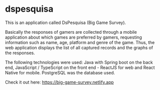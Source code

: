 # dspesquisa

This is an application called DsPesquisa (Big Game Survey).

Basically the responses of gamers are collected through a mobile application about which games are preferred by gamers, requesting information such as name, age, platform and genre of the game. Thus, the web application displays the list of all captured records and the graphs of the responses.

The following technologies were used: Java with Spring boot on the back end, JavaScript / TypeScript on the front end - ReactJS for web and React Native for mobile.
PostgreSQL was the database used.

Check it out here: https://big-game-survey.netlify.app
